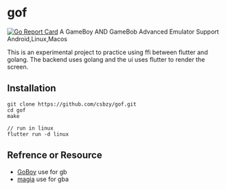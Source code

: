 # gof
[![Go Report Card](https://goreportcard.com/badge/github.com/csbzy/gof)](https://goreportcard.com/report/github.com/csbzy/gof)
A GameBoy AND GameBob Advanced Emulator Support Android,Linux,Macos

This is an experimental project to practice using ffi between flutter and golang. 
The backend uses golang and the ui uses flutter to render the screen.


## Installation
```
git clone https://github.com/csbzy/gof.git
cd gof
make

// run in linux 
flutter run -d linux
```

## Refrence or Resource

* [GoBoy](https://github.com/Humpheh/goboy.git) use for gb 
* [magia](https://github.com/pokemium/magia) use for gba
